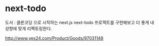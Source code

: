 # next-todo

도서 : 클론코딩 으로 시작하는 next.js
next-todo 프로젝트를 구현해보고 더 좋게 내 성향에 맞게 리팩토링한다.

http://www.yes24.com/Product/Goods/97031148
